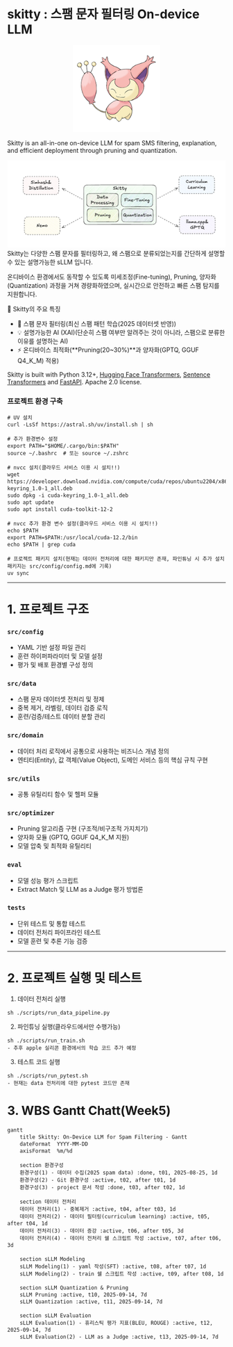 # skitty : 스팸 문자 필터링 On-device LLM

<p align="center">
  <img src="./skitty.png" width="200"/>
</p>

Skitty is an all-in-one on-device LLM for spam SMS filtering, explanation, and efficient deployment through pruning and quantization.

![pipeline](./pipeline.png)
Skitty는 다양한 스팸 문자를 필터링하고, 왜 스팸으로 분류되었는지를 간단하게 설명할 수 있는 설명가능한 sLLM 입니다.

온디바이스 환경에서도 동작할 수 있도록 미세조정(Fine-tuning), Pruning, 양자화(Quantization) 과정을 거쳐 경량화하였으며, 실시간으로 안전하고 빠른 스팸 탐지를 지원합니다.

📌 Skitty의 주요 특징
- 📩 스팸 문자 필터링(최신 스팸 패턴 학습(2025 데이터셋 반영))
- 💡 설명가능한 AI (XAI)(단순히 스팸 여부만 알려주는 것이 아니라, 스팸으로 분류한 이유를 설명하는 AI)
- ⚡ 온디바이스 최적화(**Pruning(20~30%)**과 양자화(GPTQ, GGUF Q4_K_M) 적용)

Skitty is built with Python 3.12+, [Hugging Face Transformers](https://github.com/huggingface/transformers), [Sentence Transformers](https://github.com/UKPLab/sentence-transformers) and [FastAPI](https://github.com/tiangolo/fastapi). Apache 2.0 license.

### 프로젝트 환경 구축
```
# UV 설치 
curl -LsSf https://astral.sh/uv/install.sh | sh

# 추가 환경변수 설정
export PATH="$HOME/.cargo/bin:$PATH"
source ~/.bashrc  # 또는 source ~/.zshrc

# nvcc 설치(클라우드 서비스 이용 시 설치!!)
wget https://developer.download.nvidia.com/compute/cuda/repos/ubuntu2204/x86_64/cuda-keyring_1.0-1_all.deb
sudo dpkg -i cuda-keyring_1.0-1_all.deb
sudo apt update
sudo apt install cuda-toolkit-12-2

# nvcc 추가 환경 변수 설정(클라우드 서비스 이용 시 설치!!)
echo $PATH
export PATH=$PATH:/usr/local/cuda-12.2/bin
echo $PATH | grep cuda

# 프로젝트 패키지 설치(현재는 데이터 전처리에 대한 패키지만 존재, 파인튜닝 시 추가 설치 패키지는 src/config/config.md에 기록)
uv sync
```
---

# 1. 프로젝트 구조
### `src/config`
- YAML 기반 설정 파일 관리
- 훈련 하이퍼파라미터 및 모델 설정
- 평가 및 배포 환경별 구성 정의

### `src/data`
- 스팸 문자 데이터셋 전처리 및 정제
- 중복 제거, 라벨링, 데이터 검증 로직
- 훈련/검증/테스트 데이터 분할 관리

### `src/domain`
- 데이터 처리 로직에서 공통으로 사용하는 비즈니스 개념 정의
- 엔티티(Entity), 값 객체(Value Object), 도메인 서비스 등의 핵심 규칙 구현

### `src/utils`
- 공통 유틸리티 함수 및 헬퍼 모듈

### `src/optimizer`
- Pruning 알고리즘 구현 (구조적/비구조적 가지치기)
- 양자화 모듈 (GPTQ, GGUF Q4_K_M 지원)
- 모델 압축 및 최적화 유틸리티

### `eval`
- 모델 성능 평가 스크립트
- Extract Match 및 LLM as a Judge 평가 방법론

### `tests`
- 단위 테스트 및 통합 테스트
- 데이터 전처리 파이프라인 테스트
- 모델 훈련 및 추론 기능 검증
---
# 2. 프로젝트 실행 및 테스트
1. 데이터 전처리 실행
```
sh ./scripts/run_data_pipeline.py
```
2. 파인튜닝 실행(클라우드에서만 수행가능) 
```
sh ./scripts/run_train.sh
- 추후 apple 실리콘 환경에서의 학습 코드 추가 예정
```
3. 테스트 코드 실행
```
sh ./scripts/run_pytest.sh
- 현재는 data 전처리에 대한 pytest 코드만 존재
```
# 3. WBS Gantt Chatt(Week5)
```mermaid
gantt
    title Skitty: On-Device LLM for Spam Filtering - Gantt
    dateFormat  YYYY-MM-DD
    axisFormat  %m/%d

    section 환경구성
    환경구성(1) - 데이터 수집(2025 spam data) :done, t01, 2025-08-25, 1d
    환경구성(2) - Git 환경구성 :active, t02, after t01, 1d
    환경구성(3) - project 문서 작성 :done, t03, after t02, 1d

    section 데이터 전처리
    데이터 전처리(1) - 중복제거 :active, t04, after t03, 1d
    데이터 전처리(2) - 데이터 필터링(curriculum learning) :active, t05, after t04, 1d
    데이터 전처리(3) - 데이터 증강 :active, t06, after t05, 3d
    데이터 전처리(4) - 데이터 전처리 쉘 스크립트 작성 :active, t07, after t06, 3d

    section sLLM Modeling
    sLLM Modeling(1) - yaml 작성(SFT) :active, t08, after t07, 1d
    sLLM Modeling(2) - train 쉘 스크립트 작성 :active, t09, after t08, 1d

    section sLLM Quantization & Pruning
    sLLM Pruning :active, t10, 2025-09-14, 7d
    sLLM Quantization :active, t11, 2025-09-14, 7d

    section sLLM Evaluation
    sLLM Evaluation(1) - 휴리스틱 평가 지표(BLEU, ROUGE) :active, t12, 2025-09-14, 7d
    sLLM Evaluation(2) - LLM as a Judge :active, t13, 2025-09-14, 7d

